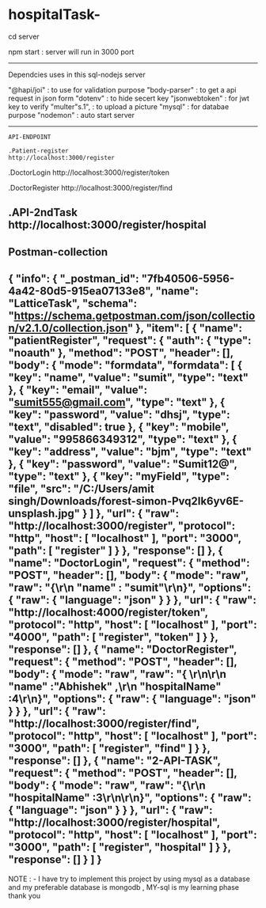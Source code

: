 ﻿# hospitalTask-

cd server

npm start : server will run in 3000 port

-------------------------------------------------------------------------------------------------------------------------------------------------------------------------

Dependcies uses in this sql-nodejs server

 "@hapi/joi" : to use for validation purpose
    "body-parser" : to get a api request in json form
    "dotenv" : to hide secert key
    "jsonwebtoken"    : for jwt key to verify
    "multer"s.1", :  to upload a picture 
    "mysql" : for databae purpose
    "nodemon" : auto start server
    
  -----------------------------------------------------------------------------------------------------------------------------------------------------------------------  
    API-ENDPOINT
    
    .Patient-register
    http://localhost:3000/register
    
   .DoctorLogin
   http://localhost:3000/register/token
   
   .DoctorRegister
   http://localhost:3000/register/find
   
   .API-2ndTask
   http://localhost:3000/register/hospital
  ---------------------------------------------------------------------------------------------------------------------------------------------------------------------
  Postman-collection
 ---------------------------------------------------------------------------------------------------------------------------------------------------------------------- 
  {
	"info": {
		"_postman_id": "7fb40506-5956-4a42-80d5-915ea07133e8",
		"name": "LatticeTask",
		"schema": "https://schema.getpostman.com/json/collection/v2.1.0/collection.json"
	},
	"item": [
		{
			"name": "patientRegister",
			"request": {
				"auth": {
					"type": "noauth"
				},
				"method": "POST",
				"header": [],
				"body": {
					"mode": "formdata",
					"formdata": [
						{
							"key": "name",
							"value": "sumit",
							"type": "text"
						},
						{
							"key": "email",
							"value": "sumit555@gmail.com",
							"type": "text"
						},
						{
							"key": "password",
							"value": "dhsj",
							"type": "text",
							"disabled": true
						},
						{
							"key": "mobile",
							"value": "995866349312",
							"type": "text"
						},
						{
							"key": "address",
							"value": "bjm",
							"type": "text"
						},
						{
							"key": "password",
							"value": "Sumit12@",
							"type": "text"
						},
						{
							"key": "myField",
							"type": "file",
							"src": "/C:/Users/amit singh/Downloads/forest-simon-Pvq2Ik6yv6E-unsplash.jpg"
						}
					]
				},
				"url": {
					"raw": "http://localhost:3000/register",
					"protocol": "http",
					"host": [
						"localhost"
					],
					"port": "3000",
					"path": [
						"register"
					]
				}
			},
			"response": []
		},
		{
			"name": "DoctorLogin",
			"request": {
				"method": "POST",
				"header": [],
				"body": {
					"mode": "raw",
					"raw": "{\r\n    \"name\" : \"sumit\"\r\n}",
					"options": {
						"raw": {
							"language": "json"
						}
					}
				},
				"url": {
					"raw": "http://localhost:4000/register/token",
					"protocol": "http",
					"host": [
						"localhost"
					],
					"port": "4000",
					"path": [
						"register",
						"token"
					]
				}
			},
			"response": []
		},
		{
			"name": "DoctorRegister",
			"request": {
				"method": "POST",
				"header": [],
				"body": {
					"mode": "raw",
					"raw": "{ \r\n\r\n    \"name\" :\"Abhishek\" ,\r\n    \"hospitalName\" :4\r\n}",
					"options": {
						"raw": {
							"language": "json"
						}
					}
				},
				"url": {
					"raw": "http://localhost:3000/register/find",
					"protocol": "http",
					"host": [
						"localhost"
					],
					"port": "3000",
					"path": [
						"register",
						"find"
					]
				}
			},
			"response": []
		},
		{
			"name": "2-API-TASK",
			"request": {
				"method": "POST",
				"header": [],
				"body": {
					"mode": "raw",
					"raw": "{\r\n  \"hospitalName\" :3\r\n\r\n}",
					"options": {
						"raw": {
							"language": "json"
						}
					}
				},
				"url": {
					"raw": "http://localhost:3000/register/hospital",
					"protocol": "http",
					"host": [
						"localhost"
					],
					"port": "3000",
					"path": [
						"register",
						"hospital"
					]
				}
			},
			"response": []
		}
	]
}
-----------------------------------------------------------------------------------------------------------------------------------------------------------------------
  
  
  
  
  
  
  NOTE : - I have try to implement  this project by using mysql as a database and my preferable database is mongodb , MY-sql is my learning phase
     thank you 
